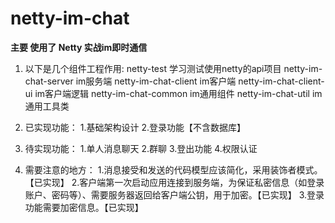 # netty-im-chat<br>
**主要 使用了 Netty 实战im即时通信**

 1. 以下是几个组件工程作用:
    netty-test 学习测试使用netty的api项目
    netty-im-chat-server im服务端
    netty-im-chat-client im客户端
    netty-im-chat-client-ui im客户端逻辑
    netty-im-chat-common im通用组件
    netty-im-chat-util im通用工具类

 2. 已实现功能：
    1.基础架构设计
    2.登录功能【不含数据库】

 3. 待实现功能：
    1.单人消息聊天
    2.群聊
    3.登出功能
    4.权限认证

 4. 需要注意的地方：
    1.消息接受和发送的代码模型应该简化，采用装饰者模式。【已实现】
    2.客户端第一次启动应用连接到服务端，为保证私密信息（如登录账户、密码等）、需要服务器返回给客户端公钥，用于加密。【已实现】
    3.登录功能需要加密信息。【已实现】
  
